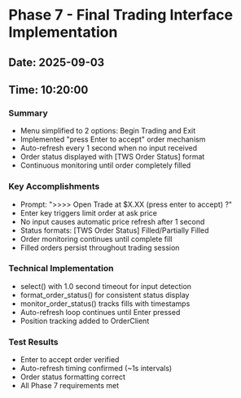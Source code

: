 # Phase 7 - Final Trading Interface Implementation

## Date: 2025-09-03
## Time: 10:20:00

### Summary
- Menu simplified to 2 options: Begin Trading and Exit
- Implemented "press Enter to accept" order mechanism
- Auto-refresh every 1 second when no input received
- Order status displayed with [TWS Order Status] format
- Continuous monitoring until order completely filled

### Key Accomplishments
- Prompt: ">>>> Open Trade at $X.XX (press enter to accept) ?"
- Enter key triggers limit order at ask price
- No input causes automatic price refresh after 1 second
- Status formats: [TWS Order Status] Filled/Partially Filled
- Order monitoring continues until complete fill
- Filled orders persist throughout trading session

### Technical Implementation
- select() with 1.0 second timeout for input detection
- format_order_status() for consistent status display
- monitor_order_status() tracks fills with timestamps
- Auto-refresh loop continues until Enter pressed
- Position tracking added to OrderClient

### Test Results
- Enter to accept order verified
- Auto-refresh timing confirmed (~1s intervals)
- Order status formatting correct
- All Phase 7 requirements met